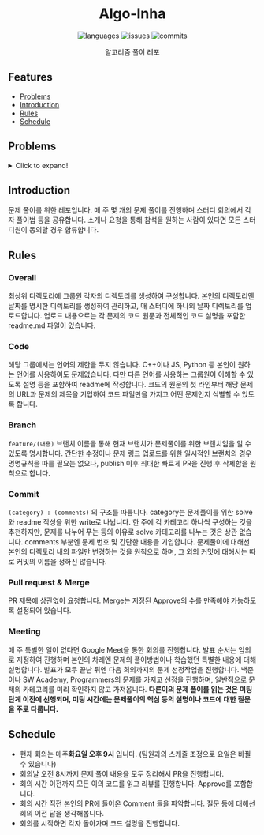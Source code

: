 <div align="center">

# Algo-Inha

![languages](https://img.shields.io/github/languages/count/Algo-Inha/Algo-inha)
![issues](https://img.shields.io/github/issues-pr/Algo-Inha/Algo-inha)
![commits](https://img.shields.io/github/commit-activity/m/Algo-inha/Algo-inha)

알고리즘 풀이 레포

</div>

## Features
- [Problems](#Problems)
- [Introduction](#Introduction)
- [Rules](#Rules)
- [Schedule](#Schedule)


## Problems
<details>
  <summary>Click to expand!</summary>
  
### 220719
+ [괄호의 값](https://www.acmicpc.net/problem/2504)  
+ [퇴사2](https://www.acmicpc.net/problem/15486)  
+ [테트로미노](https://www.acmicpc.net/problem/14500)  
+ [Puyo Puyo](https://www.acmicpc.net/problem/11559)  
+ [베르트랑 공중](https://www.acmicpc.net/problem/4948)    
  

<details>
  <summary>이전 주 문제들!</summary>
  
### 220712
+ [가장 긴 증가하는 부분 수열](https://www.acmicpc.net/problem/11053)  
+ [랜선 자르기](https://www.acmicpc.net/problem/1654)  
+ [124 나라의 숫자](https://school.programmers.co.kr/learn/courses/30/lessons/12899)  
+ [좌표압축](https://www.acmicpc.net/problem/18870)  
+ [잃어버린 괄호](https://www.acmicpc.net/problem/1541)    
  
### 220705
+ [나무 자르기](https://www.acmicpc.net/problem/2805)  
+ [시그널](https://www.acmicpc.net/problem/16113)  
+ [가장 큰 수](https://programmers.co.kr/learn/courses/30/lessons/42746)  
+ [후보 추천하기](https://www.acmicpc.net/problem/1713)  
+ [DFS와 BFS](https://www.acmicpc.net/problem/1260)  

### 220607
+ [입국심사](https://programmers.co.kr/learn/courses/30/lessons/43238)  
+ [절댓값 힙](https://www.acmicpc.net/problem/11286)  
+ [줄 서는 방법](https://programmers.co.kr/learn/courses/30/lessons/12936)  
+ [튜플](https://programmers.co.kr/learn/courses/30/lessons/64065)

### 220524
+ [문자열 압축](https://programmers.co.kr/learn/courses/30/lessons/60057)  
+ [로봇 청소기](https://www.acmicpc.net/problem/14503)  
+ [적록색약](https://www.acmicpc.net/problem/10026)  
+ [테트로미노](https://www.acmicpc.net/problem/14500)
+ [구명보트](https://programmers.co.kr/learn/courses/30/lessons/42885)

### 220517
+ [초콜릿 자르기](https://www.acmicpc.net/problem/2163)  
+ [암호 만들기](https://www.acmicpc.net/problem/1759)  
+ [보물섬](https://www.acmicpc.net/problem/2589)  
+ [카드 게임](https://www.acmicpc.net/problem/11062)
+ [수식 최대화](https://programmers.co.kr/learn/courses/30/lessons/67257)
  
### 220509
+ [꽃길](https://www.acmicpc.net/problem/14620)  
+ [톱니바퀴](https://www.acmicpc.net/problem/14891)  
+ [개똥벌레](https://www.acmicpc.net/problem/3020)  
+ [타겟 넘버](https://programmers.co.kr/learn/courses/30/lessons/43165)
  
### 220502
+ [상어 중학교](https://www.acmicpc.net/problem/21609)  
+ [배열 돌리기1](https://www.acmicpc.net/problem/16926)  
+ [최대공약수](https://www.acmicpc.net/problem/2824)  
+ [멀티탭 스케줄링](https://www.acmicpc.net/problem/1700)
+ [주차 요금 계산](https://programmers.co.kr/learn/courses/30/lessons/92341)  
  
### 220425
+ [양](https://www.acmicpc.net/problem/3184)  
+ [정수 삼각형](https://www.acmicpc.net/problem/1932)  
+ [체스](https://www.acmicpc.net/problem/1986)  
+ [행렬 테두리 회전하기](https://programmers.co.kr/learn/courses/30/lessons/77485)
  
### 220411
+ [성냥개비](https://www.acmicpc.net/problem/3687)  
+ [자물쇠와 열쇠](https://programmers.co.kr/learn/courses/30/lessons/60059)  
+ [인구 이동](https://www.acmicpc.net/problem/16234)  
+ [ACM Craft](https://www.acmicpc.net/problem/1005)
  
### 220404
+ [연구소](https://www.acmicpc.net/problem/14502)  
+ [강의실 배정](https://www.acmicpc.net/problem/11000)  
+ [최대 힙](https://www.acmicpc.net/problem/11279)  
+ [부분합](https://www.acmicpc.net/problem/1806)

### 220328
+ [마법사 상어와 블리자드](https://www.acmicpc.net/problem/21611)  
+ [어항 정리](https://www.acmicpc.net/problem/23291)  
+ [종이 조각](https://www.acmicpc.net/problem/14391)  
+ [N-Queen](https://www.acmicpc.net/problem/9663)  
  
### 220321
+ [마법사 상어와 비바라기](https://www.acmicpc.net/problem/21610)  
+ [불량 사용자](https://programmers.co.kr/learn/courses/30/lessons/64064)  
+ [달력](https://www.acmicpc.net/problem/20207)  
+ [더 맵게](https://programmers.co.kr/learn/courses/30/lessons/42626)  
+ [보물상자 비밀번호](https://swexpertacademy.com/main/code/problem/problemDetail.do?contestProbId=AWXRUN9KfZ8DFAUo&categoryId=AWXRUN9KfZ8DFAUo&categoryType=CODE&&&)
  
### 220314
+ [카카오 프렌즈 컬러링북](https://programmers.co.kr/learn/courses/30/lessons/1829)  
+ [마법사 상어와 파이어스톰](https://www.acmicpc.net/problem/20058)  
+ [다트 게임](https://programmers.co.kr/learn/courses/30/lessons/17682)  
+ [수영장](https://swexpertacademy.com/main/code/problem/problemDetail.do?contestProbId=AV5PpFQaAQMDFAUq&categoryId=AV5PpFQaAQMDFAUq&categoryType=CODE&problemTitle=1952&orderBy=FIRST_REG_DATETIME&selectCodeLang=ALL&select-1=&pageSize=10&pageIndex=1)  
+ [Z](https://www.acmicpc.net/problem/1074)  
  
  
### 220307
+ [숫자 문자열과 영단어](https://programmers.co.kr/learn/courses/30/lessons/81301)  
+ [비밀지도](https://programmers.co.kr/learn/courses/30/lessons/17681)  
+ [벽 부수고 이동하기](https://www.acmicpc.net/problem/2206)  
+ [미세먼지 안녕!](https://www.acmicpc.net/problem/17144)  
+ [상어 초등학교](https://www.acmicpc.net/problem/21608)  

### 220228
+ [순위 검색](https://programmers.co.kr/learn/courses/30/lessons/72412)  
+ [k진수에서 소수 개수 구하기](https://programmers.co.kr/learn/courses/30/lessons/92335)  
+ [연구소 3](https://www.acmicpc.net/problem/17142)  
+ [이항 계수 2](https://www.acmicpc.net/problem/11051)  
+ [마법사 상어와 파이어볼](https://www.acmicpc.net/problem/20056)  
+ [메뉴 리뉴얼](https://programmers.co.kr/learn/courses/30/lessons/72411)  
  
  
 ### 220221
+ [감시 카메라](https://www.acmicpc.net/problem/5884)  
+ [신규 아이디 추천](https://programmers.co.kr/learn/courses/30/lessons/72410)  
+ [빗물](https://www.acmicpc.net/problem/14719)  
+ [바이러스](https://www.acmicpc.net/problem/2606)  
+ [마법사 상어와 토네이도](https://www.acmicpc.net/problem/20057)  
+ [피아노 체조](https://www.acmicpc.net/problem/21318)  
  
 ### 220214
+ [동전 바꿔주기](https://www.acmicpc.net/problem/2624)  
+ [뉴스 클러스터링](https://programmers.co.kr/learn/courses/30/lessons/17677)  
+ [치킨 배달](https://www.acmicpc.net/problem/15686)  
+ [핀볼 게임](https://swexpertacademy.com/main/code/problem/problemDetail.do?contestProbId=AWXRF8s6ezEDFAUo)  
+ [시험 감독](https://www.acmicpc.net/problem/13458)  
+ [1, 2, 3 더하기](https://www.acmicpc.net/problem/9095)    
    
### 220207
+ [컨베이어 벨트 위의 로봇](https://www.acmicpc.net/problem/20055)
+ [불!](https://www.acmicpc.net/problem/4179)
+ [하노이 탑](https://www.acmicpc.net/problem/1914)
+ [방금그곡](https://programmers.co.kr/learn/courses/30/lessons/17683)
+ [촌수계산](https://www.acmicpc.net/problem/2644)
+ [스타트와 링크](https://www.acmicpc.net/problem/14889)
  
### 220131
+ [뱀](https://www.acmicpc.net/problem/3190)
+ [아기 상어](https://www.acmicpc.net/problem/16236)
+ [AC](https://www.acmicpc.net/problem/5430)
+ [오픈채팅방](https://programmers.co.kr/learn/courses/30/lessons/42888)
+ [n^2배열 자르기](https://programmers.co.kr/learn/courses/30/lessons/87390)

### 220124
+ [토마토](https://www.acmicpc.net/problem/7576)
+ [안녕](https://www.acmicpc.net/problem/1535)
+ [H-Index](https://programmers.co.kr/learn/courses/30/lessons/42747)
+ [섬 연결하기](https://programmers.co.kr/learn/courses/30/lessons/42861)
+ [2xn 타일링](https://www.acmicpc.net/problem/11726)

### 220117
+ [빙산](https://www.acmicpc.net/problem/2573)
+ [나누기](https://www.acmicpc.net/problem/21757)
</details>
</details>

## Introduction

문제 풀이를 위한 레포입니다. 매 주 몇 개의 문제 풀이를 진행하며 스터디 회의에서 각자 풀이법 등을 공유합니다. 소개나 요청을 통해 참석을 원하는 사람이 있다면 모든 스터디원이 동의할 경우 합류합니다.

## Rules

### Overall

최상위 디렉토리에 그룹원 각자의 디렉토리를 생성하여 구성합니다. 본인의 디렉토리엔 날짜를 명시한 디렉토리를 생성하여 관리하고, 매 스터디에 하나의 날짜 디렉토리를 업로드합니다. 업로드 내용으로는 각 문제의 코드 원문과 전체적인 코드 설명을 포함한 readme.md 파일이 있습니다.

### Code

해당 그룹에서는 언어의 제한을 두지 않습니다. C++이나 JS, Python 등 본인이 원하는 언어를 사용하여도 문제없습니다. 다만 다른 언어를 사용하는 그룹원이 이해할 수 있도록 설명 등을 포함하여 readme에 작성합니다. 코드의 원문의 첫 라인부터 해당 문제의 URL과 문제의 제목을 기입하여 코드 파일만을 가지고 어떤 문제인지 식별할 수 있도록 합니다.

### Branch

`feature/(내용)` 브랜치 이름을 통해 현재 브랜치가 문제풀이를 위한 브랜치임을 알 수 있도록 명시합니다. 간단한 수정이나 문제 링크 업로드를 위한 일시적인 브랜치의 경우 명명규칙을 따를 필요는 없으나, publish 이후 최대한 빠르게 PR을 진행 후 삭제함을 원칙으로 합니다.

### Commit

`(category) : (comments)` 의 구조를 따릅니다. category는 문제풀이를 위한 solve와 readme 작성을 위한 write로 나뉩니다. 한 주에 각 카테고리 하나씩 구성하는 것을 추천하지만, 문제를 나누어 푸는 등의 이유로 solve 카테고리를 나누는 것은 상관 없습니다. comments 부분엔 문제 번호 및 간단한 내용을 기입합니다. 문제풀이에 대해선 본인의 디렉토리 내의 파일만 변경하는 것을 원칙으로 하며, 그 외의 커밋에 대해서는 따로 커밋의 이름을 정하진 않습니다.

### Pull request & Merge

PR 제목에 상관없이 요청합니다. Merge는 지정된 Approve의 수를 만족해야 가능하도록 설정되어 있습니다.

### Meeting

매 주 특별한 일이 없다면 Google Meet을 통한 회의를 진행합니다. 발표 순서는 임의로 지정하여 진행하며 본인의 차례엔 문제의 풀이방법이나 학습했던 특별한 내용에 대해 설명합니다. 발표가 모두 끝난 뒤엔 다음 회의까지의 문제 선정작업을 진행합니다. 백준이나 SW Academy, Programmers의 문제를 가지고 선정을 진행하며, 일반적으로 문제의 카테고리를 미리 확인하지 않고 가져옵니다. **다른이의 문제 풀이를 읽는 것은 미팅단계 이전에 선행되며, 미팅 시간에는 문제풀이의 핵심 등의 설명이나 코드에 대한 질문을 주로 다룹니다.**

## Schedule

- 현재 회의는 매주**화요일 오후 9시** 입니다. (팀원과의 스케줄 조정으로 요일은 바뀔 수 있습니다)
- 회의날 오전 8시까지 문제 풀이 내용을 모두 정리해서 PR을 진행합니다.
- 회의 시간 이전까지 모든 이의 코드를 읽고 리뷰를 진행합니다. Approve를 포함합니다.
- 회의 시간 직전 본인의 PR에 들어온 Comment 들을 파악합니다. 질문 등에 대해선 회의 이전 답을 생각해봅니다.
- 회의를 시작하면 각자 돌아가며 코드 설명을 진행합니다.
